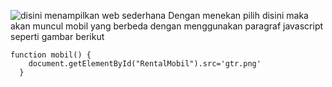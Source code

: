 ![disini menampilkan web sederhana](picture/screenshot/screenshot(2).png)
Dengan menekan pilih disini maka akan muncul mobil yang berbeda  dengan menggunakan paragraf javascript seperti gambar berikut
```
function mobil() {
    document.getElementById("RentalMobil").src='gtr.png'
  }
  ```
